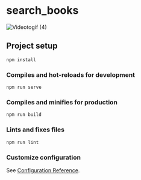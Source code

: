 # search_books

![Videotogif (4)](https://user-images.githubusercontent.com/70254497/136240821-3f6f195b-936c-43f6-a90b-de776be8dd4b.gif)

## Project setup
```
npm install
```

### Compiles and hot-reloads for development
```
npm run serve
```

### Compiles and minifies for production
```
npm run build
```

### Lints and fixes files
```
npm run lint
```

### Customize configuration
See [Configuration Reference](https://cli.vuejs.org/config/).
